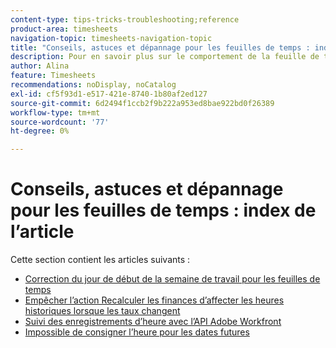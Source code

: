 ```yaml
---
content-type: tips-tricks-troubleshooting;reference
product-area: timesheets
navigation-topic: timesheets-navigation-topic
title: "Conseils, astuces et dépannage pour les feuilles de temps : index de l’article"
description: Pour en savoir plus sur le comportement de la feuille de temps courante ou sur la manière de résoudre les problèmes potentiels liés aux feuilles de temps, consultez les articles suivants.
author: Alina
feature: Timesheets
recommendations: noDisplay, noCatalog
exl-id: cf5f93d1-e517-421e-8740-1b80af2ed127
source-git-commit: 6d2494f1ccb2f9b222a953ed8bae922bd0f26389
workflow-type: tm+mt
source-wordcount: '77'
ht-degree: 0%

---
```


# Conseils, astuces et dépannage pour les feuilles de temps : index de l’article

Cette section contient les articles suivants :

* [Correction du jour de début de la semaine de travail pour les feuilles de temps](../../timesheets/tips-tricks-and-troubleshooting/correct-start-day-of-work-week.md)
* [Empêcher l’action Recalculer les finances d’affecter les heures historiques lorsque les taux changent](../../timesheets/tips-tricks-and-troubleshooting/prevent-recalculate-finance-action.md)
* [Suivi des enregistrements d’heure avec l’API Adobe Workfront](../../timesheets/tips-tricks-and-troubleshooting/track-hour-records-with-wfapi.md)
* [Impossible de consigner l’heure pour les dates futures](../../timesheets/tips-tricks-and-troubleshooting/unable-to-log-time-future-dates.md)
